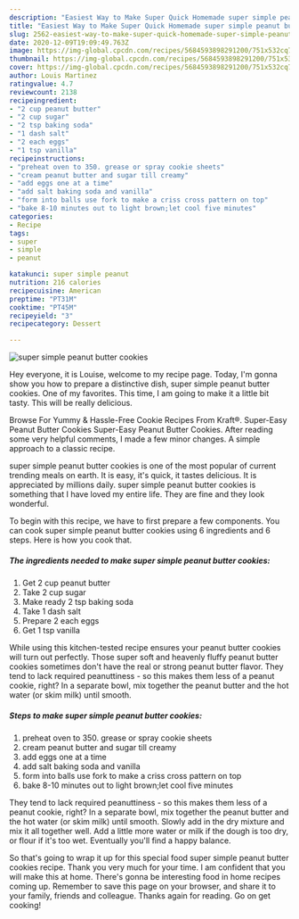 ```yaml
---
description: "Easiest Way to Make Super Quick Homemade super simple peanut butter cookies"
title: "Easiest Way to Make Super Quick Homemade super simple peanut butter cookies"
slug: 2562-easiest-way-to-make-super-quick-homemade-super-simple-peanut-butter-cookies
date: 2020-12-09T19:09:49.763Z
image: https://img-global.cpcdn.com/recipes/5684593898291200/751x532cq70/super-simple-peanut-butter-cookies-recipe-main-photo.jpg
thumbnail: https://img-global.cpcdn.com/recipes/5684593898291200/751x532cq70/super-simple-peanut-butter-cookies-recipe-main-photo.jpg
cover: https://img-global.cpcdn.com/recipes/5684593898291200/751x532cq70/super-simple-peanut-butter-cookies-recipe-main-photo.jpg
author: Louis Martinez
ratingvalue: 4.7
reviewcount: 2138
recipeingredient:
- "2 cup peanut butter"
- "2 cup sugar"
- "2 tsp baking soda"
- "1 dash salt"
- "2 each eggs"
- "1 tsp vanilla"
recipeinstructions:
- "preheat oven to 350. grease or spray cookie sheets"
- "cream peanut butter and sugar till creamy"
- "add eggs one at a time"
- "add salt baking soda and vanilla"
- "form into balls use fork to make a criss cross pattern on top"
- "bake 8-10 minutes out to light brown;let cool five minutes"
categories:
- Recipe
tags:
- super
- simple
- peanut

katakunci: super simple peanut 
nutrition: 216 calories
recipecuisine: American
preptime: "PT31M"
cooktime: "PT45M"
recipeyield: "3"
recipecategory: Dessert

---
```



![super simple peanut butter cookies](https://img-global.cpcdn.com/recipes/5684593898291200/751x532cq70/super-simple-peanut-butter-cookies-recipe-main-photo.jpg)

Hey everyone, it is Louise, welcome to my recipe page. Today, I'm gonna show you how to prepare a distinctive dish, super simple peanut butter cookies. One of my favorites. This time, I am going to make it a little bit tasty. This will be really delicious.

Browse For Yummy &amp; Hassle-Free Cookie Recipes From Kraft®. Super-Easy Peanut Butter Cookies Super-Easy Peanut Butter Cookies. After reading some very helpful comments, I made a few minor changes. A simple approach to a classic recipe.

super simple peanut butter cookies is one of the most popular of current trending meals on earth. It is easy, it's quick, it tastes delicious. It is appreciated by millions daily. super simple peanut butter cookies is something that I have loved my entire life. They are fine and they look wonderful.


To begin with this recipe, we have to first prepare a few components. You can cook super simple peanut butter cookies using 6 ingredients and 6 steps. Here is how you cook that.

<!--inarticleads1-->

##### The ingredients needed to make super simple peanut butter cookies:

1. Get 2 cup peanut butter
1. Take 2 cup sugar
1. Make ready 2 tsp baking soda
1. Take 1 dash salt
1. Prepare 2 each eggs
1. Get 1 tsp vanilla


While using this kitchen-tested recipe ensures your peanut butter cookies will turn out perfectly. Those super soft and heavenly fluffy peanut butter cookies sometimes don&#39;t have the real or strong peanut butter flavor. They tend to lack required peanuttiness - so this makes them less of a peanut cookie, right? In a separate bowl, mix together the peanut butter and the hot water (or skim milk) until smooth. 

<!--inarticleads2-->

##### Steps to make super simple peanut butter cookies:

1. preheat oven to 350. grease or spray cookie sheets
1. cream peanut butter and sugar till creamy
1. add eggs one at a time
1. add salt baking soda and vanilla
1. form into balls use fork to make a criss cross pattern on top
1. bake 8-10 minutes out to light brown;let cool five minutes


They tend to lack required peanuttiness - so this makes them less of a peanut cookie, right? In a separate bowl, mix together the peanut butter and the hot water (or skim milk) until smooth. Slowly add in the dry mixture and mix it all together well. Add a little more water or milk if the dough is too dry, or flour if it&#39;s too wet. Eventually you&#39;ll find a happy balance. 

So that's going to wrap it up for this special food super simple peanut butter cookies recipe. Thank you very much for your time. I am confident that you will make this at home. There's gonna be interesting food in home recipes coming up. Remember to save this page on your browser, and share it to your family, friends and colleague. Thanks again for reading. Go on get cooking!
